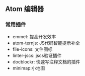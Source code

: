 Atom 编辑器
---

### 常用插件
* emmet: 提高开发效率
* atom-ternjs: JS代码智能提示补全
* file-icons: 文件图标
* linter-jscs: jscs验证插件
* docblockr: 快速写注释文档的插件
* minimap:小地图